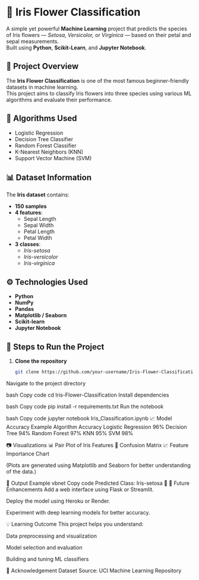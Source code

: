 # 🌸 Iris Flower Classification

A simple yet powerful **Machine Learning** project that predicts the species of Iris flowers — *Setosa, Versicolor,* or *Virginica* — based on their petal and sepal measurements.  
Built using **Python**, **Scikit-Learn**, and **Jupyter Notebook**.


## 📘 Project Overview

The **Iris Flower Classification** is one of the most famous beginner-friendly datasets in machine learning.  
This project aims to classify Iris flowers into three species using various ML algorithms and evaluate their performance.


## 🧠 Algorithms Used
- Logistic Regression  
- Decision Tree Classifier  
- Random Forest Classifier  
- K-Nearest Neighbors (KNN)  
- Support Vector Machine (SVM)

## 📊 Dataset Information

The **Iris dataset** contains:
- **150 samples**
- **4 features**:
  - Sepal Length  
  - Sepal Width  
  - Petal Length  
  - Petal Width  
- **3 classes**:
  - *Iris-setosa*  
  - *Iris-versicolor*  
  - *Iris-virginica*

## ⚙️ Technologies Used
- **Python**
- **NumPy**
- **Pandas**
- **Matplotlib / Seaborn**
- **Scikit-learn**
- **Jupyter Notebook**
  

## 🚀 Steps to Run the Project

1. **Clone the repository**
   ```bash
   git clone https://github.com/your-username/Iris-Flower-Classification.git
Navigate to the project directory

bash
Copy code
cd Iris-Flower-Classification
Install dependencies

bash
Copy code
pip install -r requirements.txt
Run the notebook

bash
Copy code
jupyter notebook Iris_Classification.ipynb
📈 Model Accuracy Example
Algorithm	Accuracy
Logistic Regression	96%
Decision Tree	94%
Random Forest	97%
KNN	95%
SVM	98%

📷 Visualizations
📊 Pair Plot of Iris Features
🌼 Confusion Matrix
📈 Feature Importance Chart

(Plots are generated using Matplotlib and Seaborn for better understanding of the data.)

🏁 Output Example
vbnet
Copy code
Predicted Class: Iris-setosa 🌸
🧩 Future Enhancements
Add a web interface using Flask or Streamlit.

Deploy the model using Heroku or Render.

Experiment with deep learning models for better accuracy.

💡 Learning Outcome
This project helps you understand:

Data preprocessing and visualization

Model selection and evaluation

Building and tuning ML classifiers

🌟 Acknowledgement
Dataset Source: UCI Machine Learning Repository

